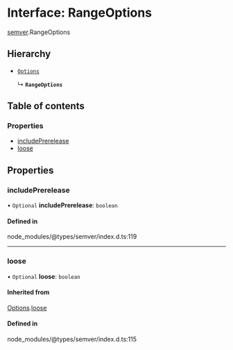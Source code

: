 # Interface: RangeOptions

[semver](../modules/semver.md).RangeOptions

## Hierarchy

- [`Options`](semver.Options.md)

  ↳ **`RangeOptions`**

## Table of contents

### Properties

- [includePrerelease](semver.RangeOptions.md#includeprerelease)
- [loose](semver.RangeOptions.md#loose)

## Properties

### includePrerelease

• `Optional` **includePrerelease**: `boolean`

#### Defined in

node_modules/@types/semver/index.d.ts:119

---

### loose

• `Optional` **loose**: `boolean`

#### Inherited from

[Options](semver.Options.md).[loose](semver.Options.md#loose)

#### Defined in

node_modules/@types/semver/index.d.ts:115
